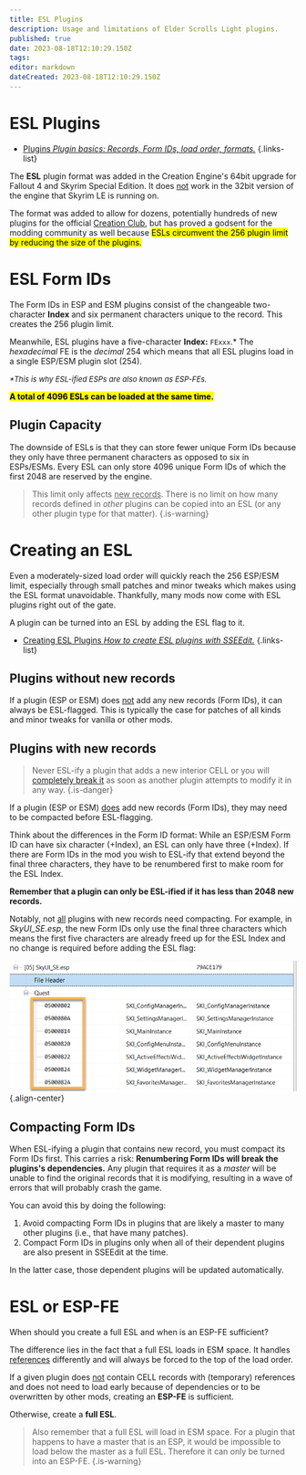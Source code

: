 ```yaml
---
title: ESL Plugins
description: Usage and limitations of Elder Scrolls Light plugins.
published: true
date: 2023-08-18T12:10:29.150Z
tags: 
editor: markdown
dateCreated: 2023-08-18T12:10:29.150Z
---
```


# ESL Plugins

- [Plugins *Plugin basics: Records, Form IDs, load order, formats.*](/knowledge-base/plugins)
{.links-list}

The **ESL** plugin format was added in the Creation Engine's 64bit upgrade for Fallout 4 and Skyrim Special Edition. It does <u>not</u> work in the 32bit version of the engine that Skyrim LE is running on.

The format was added to allow for dozens, potentially hundreds of new plugins for the official [Creation Club](/knowledge-base/creation-club), but has proved a godsent for the modding community as well because <mark>ESLs circumvent the 256 plugin limit by reducing the size of the plugins.</mark>

# ESL Form IDs

The Form IDs in ESP and ESM plugins consist of the changeable two-character **Index** and six permanent characters unique to the record. This creates the 256 plugin limit.

Meanwhile, ESL plugins have a five-character **Index:** `FExxx`.* The *hexadecimal* FE is the *decimal* 254 which means that all ESL plugins load in a single ESP/ESM plugin slot (254).

<font size=2>*\*This is why ESL-ified ESPs are also known as ESP-FEs.*</font>

<mark>**A total of 4096 ESLs can be loaded at the same time.**<mark>

## Plugin Capacity

The downside of ESLs is that they can store fewer unique Form IDs because they only have three permanent characters as opposed to six in ESPs/ESMs. Every ESL can only store 4096 unique Form IDs of which the first 2048 are reserved by the engine.

> This limit only affects <u>new records</u>. There is no limit on how many records defined in *other* plugins can be copied into an ESL (or any other plugin type for that matter).
{.is-warning}

# Creating an ESL

Even a moderately-sized load order will quickly reach the 256 ESP/ESM limit, especially through small patches and minor tweaks which makes using the ESL format unavoidable. Thankfully, many mods now come with ESL plugins right out of the gate.

A plugin can be turned into an ESL by adding the ESL flag to it.
  
- [Creating ESL Plugins *How to create ESL plugins with SSEEdit.*](/guides-tutorials/creating-esl-plugins)
{.links-list}

## Plugins without new records

If a plugin (ESP or ESM) does <u>not</u> add any new records (Form IDs), it can always be ESL-flagged. This is typically the case for patches of all kinds and minor tweaks for vanilla or other mods.

## Plugins with new records

> Never ESL-ify a plugin that adds a new interior CELL or you will [completely break it](/beginners-guide/myrwatch-broken.jpg) as soon as another plugin attempts to modify it in any way.
{.is-danger}  
  
If a plugin (ESP or ESM) <u>does</u> add new records (Form IDs), they may need to be compacted before ESL-flagging.
  
Think about the differences in the Form ID format: While an ESP/ESM Form ID can have six character (+Index), an ESL can only have three (+Index). If there are Form IDs in the mod you wish to ESL-ify that extend beyond the final three characters, they have to be renumbered first to make room for the ESL Index.

**Remember that a plugin can only be ESL-ified if it has less than 2048 new records.**
  
Notably, not <u>all</u> plugins with new records need compacting. For example, in *SkyUI_SE.esp*, the new Form IDs only use the final three characters which means the first five characters are already freed up for the ESL Index and no change is required before adding the ESL flag:

![skyui-forms.png](/knowledge-base/skyui-forms.png){.align-center}
  
## Compacting Form IDs

When ESL-ifying a plugin that contains new record, you must compact its Form IDs first. This carries a risk: **Renumbering Form IDs will break the plugins's dependencies.** Any plugin that requires it as a *master* will be unable to find the original records that it is modifying, resulting in a wave of errors that will probably crash the game.

You can avoid this by doing the following:

1. Avoid compacting Form IDs in plugins that are likely a master to many other plugins (i.e., that have many patches).
2. Compact Form IDs in plugins only when all of their dependent plugins are also present in SSEEdit at the time.

In the latter case, those dependent plugins will be updated automatically.

# ESL or ESP-FE

When should you create a full ESL and when is an ESP-FE sufficient?

The difference lies in the fact that a full ESL loads in ESM space. It handles [references](/knowledge-base/references) differently and will always be forced to the top of the load order.

  If a given plugin does <u>not</u> contain CELL records with (temporary) references and does not need to load early because of dependencies or to be overwritten by other mods, creating an **ESP-FE** is sufficient.

Otherwise, create a **full ESL**.

> Also remember that a full ESL will load in ESM space. For a plugin that happens to have a master that is an ESP, it would be impossible to load below the master as a full ESL. Therefore it can only be turned into an ESP-FE.
{.is-warning}
